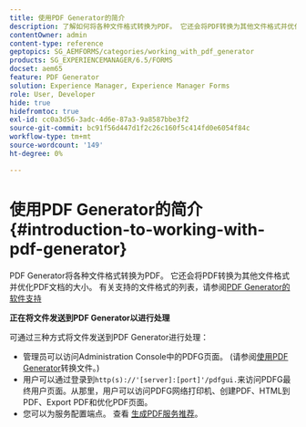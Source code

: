 ```yaml
---
title: 使用PDF Generator的简介
description: 了解如何将各种文件格式转换为PDF。 它还会将PDF转换为其他文件格式并优化PDF文档的大小。
contentOwner: admin
content-type: reference
geptopics: SG_AEMFORMS/categories/working_with_pdf_generator
products: SG_EXPERIENCEMANAGER/6.5/FORMS
docset: aem65
feature: PDF Generator
solution: Experience Manager, Experience Manager Forms
role: User, Developer
hide: true
hidefromtoc: true
exl-id: cc0a3d56-3adc-4d6e-87a3-9a8587bbe3f2
source-git-commit: bc91f56d447d1f2c26c160f5c414fd0e6054f84c
workflow-type: tm+mt
source-wordcount: '149'
ht-degree: 0%

---
```


# 使用PDF Generator的简介 {#introduction-to-working-with-pdf-generator}

PDF Generator将各种文件格式转换为PDF。 它还会将PDF转换为其他文件格式并优化PDF文档的大小。 有关支持的文件格式的列表，请参阅[PDF Generator的软件支持](/help/sites-deploying/technical-requirements.md)

**正在将文件发送到PDF Generator以进行处理**

可通过三种方式将文件发送到PDF Generator进行处理：

* 管理员可以访问Administration Console中的PDFG页面。 (请参阅[使用PDF Generator](/help/forms/using/admin-help/converting-files-using-pdf-generator.md)转换文件。)
* 用户可以通过登录到`http(s)://'[server]:[port]'/pdfgui.`来访问PDFG最终用户页面。从那里，用户可以访问PDFG网络打印机、创建PDF、HTML到PDF、Export PDF和优化PDF页面。
* 您可以为服务配置端点。 查看<!--Fix broken link to Managing Endpoints --> [生成PDF服务推荐](configuring-watched-folder-endpoints.md#generate-pdf-service-recommendations)。
